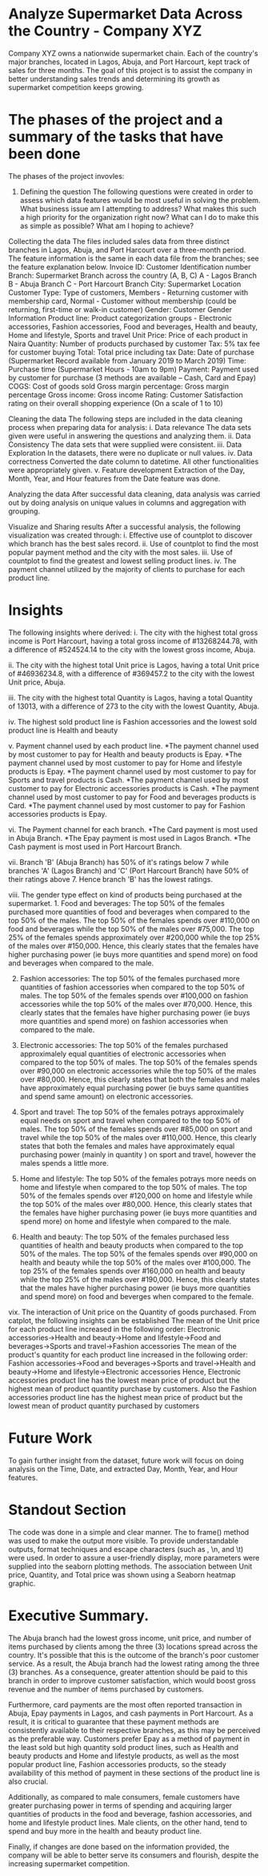 # Analyze Supermarket Data Across the Country - Company XYZ
Company XYZ owns a nationwide supermarket chain. Each of the country's major branches, located in Lagos, Abuja, and Port Harcourt, kept track of sales for three months. The goal of this project is to assist the company in better understanding sales trends and determining its growth as supermarket competition keeps growing.

# The phases of the project and a summary of the tasks that have been done
The phases of the project invovles:
1. Defining the question
The following questions were created in order to assess which data features would be most useful in solving the problem.
What business issue am I attempting to address?
What makes this such a high priority for the organization right now?
What can I do to make this as simple as possible?
What am I hoping to achieve?

Collecting the data
The files included sales data from three distinct branches in Lagos, Abuja, and Port Harcourt over a three-month period. The feature information is the same in each data file from the branches; see the feature explanation below.
Invoice ID: Customer Identification number
Branch: Supermarket Branch across the country (A, B, C)
A - Lagos Branch
B - Abuja Branch
C - Port Harcourt Branch
City: Supermarket Location
Customer Type: Type of customers, Members - Returning customer with membership card, Normal - Customer without membership (could be returning, first-time or walk-in customer)
Gender: Customer Gender Information
Product line: Product categorization groups - Electronic accessories, Fashion accessories, Food and beverages, Health and beauty, Home and lifestyle, Sports and travel
Unit Price: Price of each product in Naira
Quantity: Number of products purchased by customer
Tax: 5% tax fee for customer buying
Total: Total price including tax
Date: Date of purchase (Supermarket Record available from January 2019 to March 2019)
Time: Purchase time (Supermarket Hours - 10am to 9pm)
Payment: Payment used by customer for purchase (3 methods are available – Cash, Card and Epay)
COGS: Cost of goods sold
Gross margin percentage: Gross margin percentage
Gross income: Gross income
Rating: Customer Satisfaction rating on their overall shopping experience (On a scale of 1 to 10)

Cleaning the data
The following steps are included in the data cleaning process when preparing data for analysis:
i. Data relevance
The data sets given were useful in answering the questions and analyzing them.
ii. Data Consistency
The data sets that were supplied were consistent.
iii. Data Exploration
In the datasets, there were no duplicate or null values.
iv. Data correctness
Converted the date column to datetime. All other functionalities were appropriately given.
v. Feature development
Extraction of the Day, Month, Year, and Hour features from the Date feature was done.

Analyzing the data
After successful data cleaning, data analysis was carried out by doing analysis on unique values in columns and aggregation with grouping.

Visualize and Sharing results
After a successful analysis, the following visualization was created through:
i. Effective use of countplot to discover which branch has the best sales record.
ii. Use of countplot to find the most popular payment method and the city with the most sales.
iii. Use of countplot to find the greatest and lowest selling product lines.
iv. The payment channel utilized by the majority of clients to purchase for each product line.

# Insights
The following insights where derived:
i. The city with the highest total gross income is Port Harcourt, having a total gross income of #13268244.78, with a difference of #524524.14 to the city with the lowest gross income, Abuja.

ii. The city with the highest total Unit price is Lagos, having a total Unit price of #46936234.8, with a difference of #369457.2 to the city with the lowest Unit price, Abuja.

iii. The city with the highest total Quantity is Lagos, having a total Quantity of 13013, with a difference of 273 to the city with the lowest Quantity, Abuja.

iv. The highest sold product line is Fashion accessories and the lowest sold product line is Health and beauty

v. Payment channel used by each product line.
*The payment channel used by most customer to pay for Health and beauty products is Epay.
*The payment channel used by most customer to pay for Home and lifestyle products is Epay.
*The payment channel used by most customer to pay for Sports and travel products is Cash.
*The payment channel used by most customer to pay for Electronic accessories products is Cash.
*The payment channel used by most customer to pay for Food and beverages products is Card.
*The payment channel used by most customer to pay for Fashion accessories products is Epay.

vi. The Payment channel for each branch.
*The Card payment is most used in Abuja Branch.
*The Epay payment is most used in Lagos Branch.
*The Cash payment is most used in Port Harcourt Branch.

vii. Branch 'B' (Abuja Branch) has 50% of it's ratings below 7 while branches 'A' (Lagos Branch) and 'C' (Port Harcourt Branch) have 50% of their ratings above 7. Hence branch 'B' has the lowest ratings.

viii. The gender type effect on kind of products being purchased at the supermarket.
    1. Food and beverages:
	The top 50% of the females purchased more quantities of food and beverages when compared to the top 50% of the males.
	The top 50% of the females spends over #110,000 on food and beverages while the top 50% of the males over #75,000.
	The top 25% of the females spends approximately over #200,000 while the top 25% of the males over #150,000.
Hence, this clearly states that the females have higher purchasing power (ie buys more quantities and spend more) on food and beverages when compared to the male.


   2. Fashion accessories:
	The top 50% of the females purchased more quantities of fashion accessories when compared to the top 50% of males.
	The top 50% of the females spends over #100,000 on fashion accessories while the top 50% of the males over #70,000.
Hence, this clearly states that the females have higher purchasing power (ie buys more quantities and spend more) on fashion accessories when compared to the male.


   3. Electronic accessories:
	The top 50% of the females purchased approximalely equal quantities of electronic accessories when compared to the top 50% of males.
	The top 50% of the females spends over #90,000 on electronic accessories while the top 50% of the males over #80,000.
Hence, this clearly states that both the females and males have approximately equal purchasing power (ie buys same quantities and spend same amount) on electronic accessories.


   4. Sport and travel:
	The top 50% of the females potrays approximalely equal needs on sport and travel when compared to the top 50% of males.
	The top 50% of the females spends over #85,000 on sport and travel while the top 50% of the males over #110,000.
Hence, this clearly states that both the females and males have approximately equal purchasing power (mainly in quantity ) on sport and travel, however the males spends a little more.


   5. Home and lifestyle:
	The top 50% of the females potrays more needs on home and lifestyle when compared to the top 50% of males.
	The top 50% of the females spends over #120,000 on home and lifestyle while the top 50% of the males over #80,000.
Hence, this clearly states that the females have higher purchasing power (ie buys more quantities and spend more) on home and lifestyle when compared to the male.


   6. Health and beauty:
	The top 50% of the females purchased less quantities of health and beauty products when compared to the top 50% of the males.
	The top 50% of the females spends over #90,000 on health and beauty while the top 50% of the males over #100,000.
	The top 25% of the females spends over #160,000 on health and beauty while the top 25% of the males over #190,000.
Hence, this clearly states that the males have higher purchasing power (ie buys more quantities and spend more) on food and beverges when compared to the female.

vix. The interaction of Unit price on the Quantity of goods purchased.
    From catplot, the following insights can be established
	The mean of the Unit price for each product line increased in the following order:
	Electronic accessories->Health and beauty->Home and lifestyle->Food and beverages->Sports and travel->Fashion accessories
	The mean of the product's quantity for each product line increased in the following order:
	Fashion accessories->Food and beverages->Sports and travel->Health and beauty->Home and lifestyle->Electronic accessories
    Hence, Electronic accessories product line has the lowest mean price of product but the highest mean of product quantity purchase by customers. Also the Fashion accessories product line has the highest mean price of product but the lowest mean of product quantity purchased by customers


# Future Work
To gain further insight from the dataset, future work will focus on doing analysis on the Time, Date, and extracted Day, Month, Year, and Hour features.


# Standout Section
The code was done in a simple and clear manner.
The to frame() method was used to make the output more visible.
To provide understandable outputs, format techniques and escape characters (such as \, \n, and \t) were used.
In order to assure a user-friendly display, more parameters were supplied into the seaborn plotting methods.
The association between Unit price, Quantity, and Total price was shown using a Seaborn heatmap graphic.


# Executive Summary.
The Abuja branch had the lowest gross income, unit price, and number of items purchased by clients among the three (3) locations spread across the country. It's possible that this is the outcome of the branch's poor customer service. As a result, the Abuja branch had the lowest rating among the three (3) branches. As a consequence, greater attention should be paid to this branch in order to improve customer satisfaction, which would boost gross revenue and the number of items purchased by customers.

Furthermore, card payments are the most often reported transaction in Abuja, Epay payments in Lagos, and cash payments in Port Harcourt. As a result, it is critical to guarantee that these payment methods are consistently available to their respective branches, as this may be perceived as the preferable way. Customers prefer Epay as a method of payment in the least sold but high quantity sold product lines, such as Health and beauty products and Home and lifestyle products, as well as the most popular product line, Fashion accessories products, so the steady availability of this method of payment in these sections of the product line is also crucial.

Additionally, as compared to male consumers, female customers have greater purchasing power in terms of spending and acquiring larger quantities of products in the food and beverage, fashion accessories, and home and lifestyle product lines. Male clients, on the other hand, tend to spend and buy more in the health and beauty product line.

Finally, if changes are done based on the information provided, the company will be able to better serve its consumers and flourish, despite the increasing supermarket competition.
